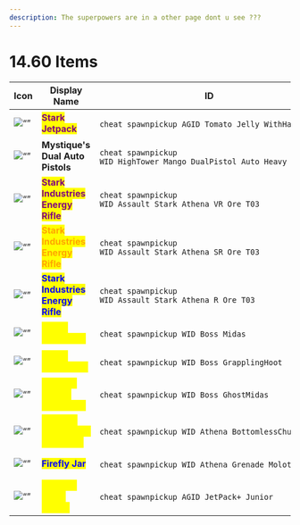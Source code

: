 ```yaml
---
description: The superpowers are in a other page dont u see ???
---
```


# 14.60 Items

<table data-full-width="true"><thead><tr><th width="186">Icon</th><th width="185.33333333333331">Display Name</th><th>ID</th></tr></thead><tbody><tr><td><img src="https://static.wikia.nocookie.net/fortnite/images/b/b0/Stark_Industries_Jetpack_-_Item_-_Fortnite.png/" alt="“”"> </td><td><mark style="color:purple;"><strong>Stark Jetpack</strong></mark></td><td><p></p><pre><code>cheat spawnpickup AGID_Tomato_Jelly_WithHands
</code></pre></td></tr><tr><td><img src="https://static.wikia.nocookie.net/fortnite/images/2/28/Machine_Pistol_-_Weapon_-_Fortnite.png" alt="“”"> </td><td><strong>Mystique's Dual Auto Pistols</strong></td><td><p></p><pre><code>cheat spawnpickup WID_HighTower_Mango_DualPistol_Auto_Heavy_Athena
</code></pre></td></tr><tr><td><img src="https://static.wikia.nocookie.net/fortnite/images/6/6f/Stark_Industries_Energy_Rifle_-_Weapon_-_Fortnite.png" alt="“”"> </td><td><mark style="color:purple;"><strong>Stark Industries Energy Rifle</strong></mark></td><td><p></p><pre><code>cheat spawnpickup WID_Assault_Stark_Athena_VR_Ore_T03
</code></pre></td></tr><tr><td><img src="https://static.wikia.nocookie.net/fortnite/images/6/6f/Stark_Industries_Energy_Rifle_-_Weapon_-_Fortnite.png" alt="“”"> </td><td><mark style="color:orange;"><strong>Stark Industries Energy Rifle</strong></mark></td><td><p></p><pre><code>cheat spawnpickup WID_Assault_Stark_Athena_SR_Ore_T03
</code></pre></td></tr><tr><td><img src="https://static.wikia.nocookie.net/fortnite/images/6/6f/Stark_Industries_Energy_Rifle_-_Weapon_-_Fortnite.png" alt="“”"> </td><td><mark style="color:blue;"><strong>Stark Industries Energy Rifle</strong></mark></td><td><p></p><pre><code>cheat spawnpickup WID_Assault_Stark_Athena_R_Ore_T03
</code></pre></td></tr><tr><td><img src="https://static.wikia.nocookie.net/fortnite/images/2/23/Jules&#x27;_Drum_Gun_-_Weapon_-_Fortnite.png" alt="“”"> </td><td><mark style="color:yellow;"><strong>Jules' Drum Gun</strong></mark></td><td><p></p><pre><code>cheat spawnpickup WID_Boss_Midas
</code></pre></td></tr><tr><td><img src="https://static.wikia.nocookie.net/fortnite/images/5/5c/Jules&#x27;_Glider_Gun_-_Weapon_-_Fortnite.png" alt="“”"> </td><td><mark style="color:yellow;"><strong>Jules' Glider Gun</strong></mark></td><td><p></p><pre><code>cheat spawnpickup WID_Boss_GrapplingHoot
</code></pre></td></tr><tr><td><img src="https://static.wikia.nocookie.net/fortnite/images/c/c6/Shadow_Midas&#x27;_Drum_Gun_-_Weapon_-_Fortnite.png" alt="“”"> </td><td><mark style="color:yellow;"><strong>Shadow Midas' Drum Gun</strong></mark></td><td><p></p><pre><code>cheat spawnpickup WID_Boss_GhostMidas
</code></pre></td></tr><tr><td><img src="https://static.wikia.nocookie.net/fortnite/images/a/a5/Chug_Jug_-_Item_-_Fortnite.png/" alt="“”"> </td><td><mark style="color:yellow;"><strong>Ocean's Bottomless Chug Jug</strong></mark></td><td><p></p><pre><code>cheat spawnpickup WID_Athena_BottomlessChugJug
</code></pre></td></tr><tr><td><img src="https://static.wikia.nocookie.net/fortnite/images/a/a9/Firefly_Jar_-_Item_-_Fortnite.png" alt="“”"> </td><td><mark style="color:blue;"><strong>Firefly Jar</strong></mark></td><td><p></p><pre><code>cheat spawnpickup WID_Athena_Grenade_Molotov
</code></pre></td></tr><tr><td><img src="https://static.wikia.nocookie.net/fortnite_gamepedia/images/e/e1/Jetpack_icon.png/" alt="“”"> </td><td><mark style="color:yellow;"><strong>JetPack (from event)</strong></mark></td><td><p></p><pre><code>cheat spawnpickup AGID_JetPack+_Junior
</code></pre></td></tr></tbody></table>
